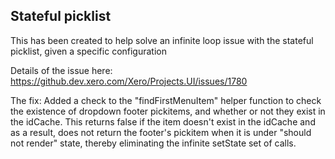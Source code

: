 ## Stateful picklist

This has been created to help solve an infinite loop issue with the stateful picklist, given a specific configuration

Details of the issue here: https://github.dev.xero.com/Xero/Projects.UI/issues/1780

The fix: Added a check to the "findFirstMenuItem" helper function to check the existence of dropdown footer pickitems, and whether or not they exist in the idCache. This returns false if the item doesn't exist in the idCache and as a result, does not return the footer's pickitem when it is under "should not render" state, thereby eliminating the infinite setState set of calls.
